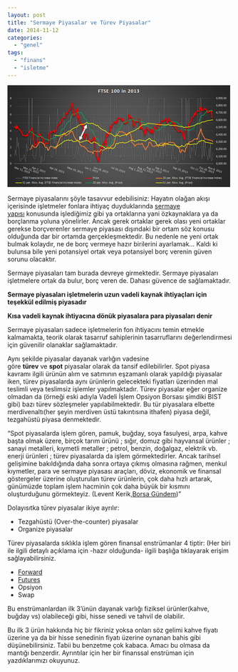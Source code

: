 ```yaml
---
layout: post
title: "Sermaye Piyasalar ve Türev Piyasalar"
date: 2014-11-12
categories: 
  - "genel"
tags: 
  - "finans"
  - "isletme"
---
```


![image](/images/tumblr_inline_nev4nrGkIG1r4exmc.png)

Sermaye piyasalarını şöyle tasavvur edebilisiniz: Hayatın olağan akışı içerisinde işletmeler fonlara ihtiyaç duyduklarında [sermaye yapısı](http://acikbellek.tumblr.com/post/101927606340/sermaye-yap-s-nedir-nelerden-etkilenir-neleri) konusunda işlediğimiz gibi ya ortaklarına yani özkaynaklara ya da borçlanma yoluna yönelirler. Ancak gerek ortaklar gerek olası yeni ortaklar gerekse borçverenler sermaye piyasası dışındaki bir ortam söz konusu olduğunda dar bir ortamda gerçekleşmektedir. Bu nedenle ne yeni ortak bulmak kolaydır, ne de borç vermeye hazır birilerini ayarlamak… Kaldı ki bulunsa bile yeni potansiyel ortak veya potansiyel borç verenin güven sorunu olacaktır.

Sermaye piyasaları tam burada devreye girmektedir. Sermaye piyasaları işletmelere ortak da bulur, borç veren de. Dahası güvence de sağlamaktadır.

**Sermaye piyasaları işletmelerin uzun vadeli kaynak ihtiyaçları için teşekkül edilmiş piyasadır**

**Kısa vadeli kaynak ihtiyacına dönük piyasalara para piyasaları denir**

Sermaye piyasaları sadece işletmelerin fon ihtiyacını temin etmekle kalmamakta, teorik olarak tasarruf sahiplerinin tasarruflarını değerlendirmesi için güvenilir olanaklar sağlamaktadır.

Aynı şekilde piyasalar dayanak varlığın vadesine göre **türev** ve **spot** piyasalar olarak da tansif edilebilirler. Spot piyasa kavramı ilgili ürünün alım ve satımının eşzamanlı olarak yapıldığı piyasalar iken, türev piyasalarda aynı ürünlerin gelecekteki fiyatları üzerinden mal teslimli veya teslimsiz işlemler yapılmaktadır. Türev piyasalar eğer organize olmadan da (örneği eski adıyla Vadeli İşlem Opsiyon Borsası şimdiki BIST gibi) bazı türev sözleşmeler yapılabilmektedir. Bu tür piyasalara elbette merdivenaltı(her şeyin merdiven üstü takıntısına ithafen) piyasa değil, tezgahüstü piyasa denmektedir.

“Spot piyasalarda işlem gören, pamuk, buğday, soya fasulyesi, arpa, kahve başta olmak üzere, birçok tarım ürünü ; sığır, domuz gibi hayvansal ürünler ; sanayi metalleri, kıymetli metaller ; petrol, benzin, doğalgaz, elektrik vb. enerji ürünleri ; türev piyasalarda da işlem görmektedirler. Ancak tarihsel gelişimine bakıldığında daha sonra ortaya çıkmış olmasına rağmen, menkul kıymetler, para ve sermaye piyasası araçları, döviz, ekonomik ve finansal göstergeler üzerine oluşturulan türev ürünlerin, çok daha hızlı artarak, günümüzde toplam işlem hacminin çok daha büyük bir kısmını oluşturduğunu görmekteyiz. (Levent Kerik,[Borsa Gündem](http://www.borsagundem.com/levent-kerik-yazar59/turev-piyasalar-ve-tarihsel-gelisimi-572993y.htm))”

Dolayısıtka türev piyasalar ikiye ayrılır:

- Tezgahüstü (Over-the-counter) piyasalar
- Organize piyasalar

Türev piyasalarda sıklıkla işlem gören finansal enstrümanlar 4 tiptir: (Her biri ile ilgili detaylı açıklama için -hazır olduğunda- ilgili başlığa tıklayarak erişim sağlayabilirsiniz.

- [Forward](http://blog.suatatan.com/post/102434035841/forward-ve-futures)
- [Futures](http://blog.suatatan.com/post/102434035841/forward-ve-futures)
- Opsiyon
- Swap

Bu enstrümanlardan ilk 3’ünün dayanak varlığı fiziksel ürünler(kahve, buğday vs) olabileceği gibi, hisse senedi ve tahvil de olabilir.

Bu ilk 3 ürün hakkında hiç bir fikriniz yoksa onları söz gelimi kahve fiyatı üzerine ya da bir hisse senedinin fiyatı üzerine oynanan bahis gibi düşünebilirsiniz. Tabii bu benzetme çok kabaca. Amacı bu olmasa da mantığı benzerdir. Ayrıntılar için her bir finanssal enstrüman için yazdıklarımızı okuyunuz.
